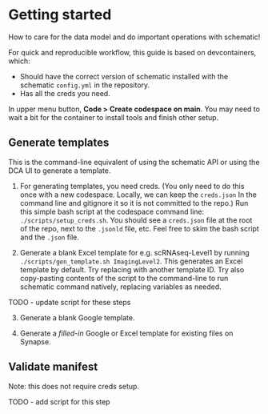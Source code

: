 # Getting started

How to care for the data model and do important operations with schematic!

For quick and reproducible workflow, this guide is based on devcontainers, which:
- Should have the correct version of schematic installed with the schematic `config.yml` in the repository.
- Has all the creds you need.

In upper menu button, **Code > Create codespace on main**. 
You may need to wait a bit for the container to install tools and finish other setup.

## Generate templates

This is the command-line equivalent of using the schematic API or using the DCA UI to generate a template.

1. For generating templates, you need creds. (You only need to do this once with a new codespace. Locally, we can keep the `creds.json` In the command line and gitignore it so it is not committed to the repo.) Run this simple bash script at the codespace command line: `./scripts/setup_creds.sh`. You should see a `creds.json` file at the root of the repo, next to the `.jsonld` file, etc. Feel free to skim the bash script and the `.json` file.

2. Generate a blank Excel template for e.g. scRNAseq-Level1 by running `./scripts/gen_template.sh ImagingLevel2`. This generates an Excel template by default. Try replacing with another template ID. Try also copy-pasting contents of the script to the command-line to run schematic command natively, replacing variables as needed.

TODO - update script for these steps

3. Generate a blank Google template.

4. Generate a *filled-in* Google or Excel template for existing files on Synapse.

 
## Validate manifest

Note: this does not require creds setup.

TODO - add script for this step





